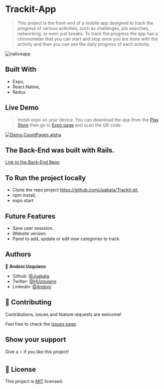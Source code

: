 # Trackit-App

> This project is the front-end of a mobile app designed to track the progress of various activities, such as challenges, job searches, networking, or even just breaks. To track the progress the app has a chronometer that you can start and stop once you are done with the activity and then you can see the daily progress of each activity.

![nativeapp](https://user-images.githubusercontent.com/11781597/76324032-176a6600-62ab-11ea-8e51-aa084159089f.png)

## Built With
- Expo,
- React Native,
- Redux

## Live Demo
> Install expo on your device. You can download the app from the [Play Store](https://play.google.com/store/apps/details?id=host.exp.exponent&hl=es_SV) then go to [Expo page](https://expo.io/@juakata/Trackit) and scan the QR code.

[![Demo CountPages alpha](https://media.giphy.com/media/lpmSNWsBC8r6A68dtt/giphy.gif)](https://www.youtube.com/watch?v=Fqe1wG0STvA)

## The Back-End was built with Rails.

[Link to the Back-End Repo](https://github.com/Juakata/Trackit-BackEnd)

## To Run the project locally

- Clone the repo project https://github.com/Juakata/Trackit.git,
- npm install,
- expo start

## Future Features

- Save user sesssion.
- Website version.
- Panel to add, update or edit new categories to track.

## Authors

👤 **Andoni Uzquiano**

- Github: [@Juakata](https://github.com/Juakata)
- Twitter: [@HUzquiano](https://twitter.com/HUzquiano)
- Linkedin: [@Andoni](https://www.linkedin.com/in/andoni-uzquiano-31304818a/)

## 🤝 Contributing

Contributions, issues and feature requests are welcome!

Feel free to check the [issues page](https://github.com/Juakata/Trackit).

## Show your support

Give a ⭐️ if you like this project!

## 📝 License

This project is [MIT](https://opensource.org/licenses/MIT) licensed.
